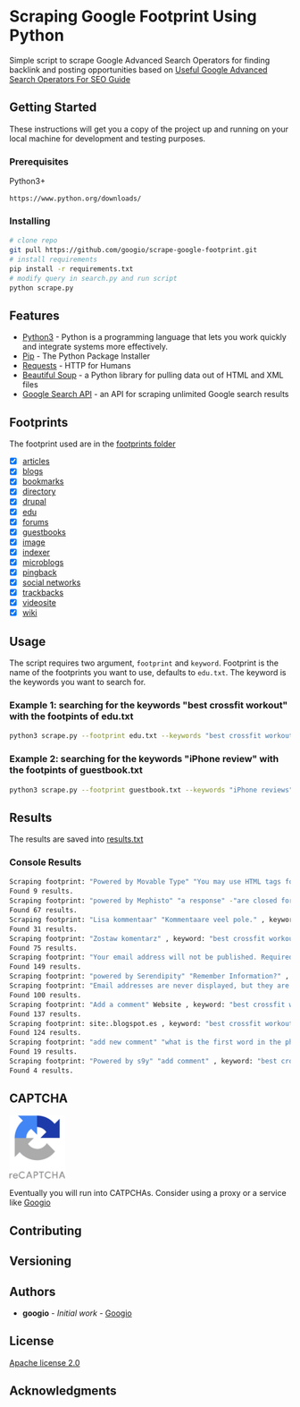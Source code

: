 # Scraping Google Footprint Using Python
Simple script to scrape Google Advanced Search Operators for finding backlink and posting opportunities based on [Useful Google Advanced Search Operators For SEO Guide](https://blog.goog.io/seo/2020/10/30/useful-google-advance-search-operators-for-seo.html)

## Getting Started

These instructions will get you a copy of the project up and running on your local machine for development and testing purposes.

### Prerequisites

Python3+

```
https://www.python.org/downloads/
```

### Installing

```bash
# clone repo
git pull https://github.com/googio/scrape-google-footprint.git
# install requirements
pip install -r requirements.txt
# modify query in search.py and run script
python scrape.py
```

## Features

* [Python3](https://www.python.org/) - Python is a programming language that lets you work quickly
and integrate systems more effectively.
* [Pip](https://pip.pypa.io/en/stable/) - The Python Package Installer
* [Requests](https://requests.readthedocs.io/en/master/) - HTTP for Humans
* [Beautiful Soup](https://requests.readthedocs.io/en/master/) - a Python library for pulling data out of HTML and XML files
* [Google Search API](https://googio.io/) - an API for scraping unlimited Google search results

## Footprints

The footprint used are in the [footprints folder](footprints)

- [x] [articles](footprints/article.txt)
- [x] [blogs](footprints/blog.txt)
- [x] [bookmarks](footprints/bookmark.txt)
- [x] [directory](footprints/directory.txt)
- [x] [drupal](footprints/drupal.txt)
- [x] [edu](footprints/edu.txt)
- [x] [forums](footprints/forums.txt)
- [x] [guestbooks](footprints/guestbook.txt)
- [x] [image](footprints/image.txt)
- [x] [indexer](footprints/indexer.txt)
- [x] [microblogs](footprints/microblog.txt)
- [x] [pingback](footprints/pingback.txt)
- [x] [social networks](footprints/socialnetwork.txt)
- [x] [trackbacks](footprints/trackback.txt)
- [x] [videosite](footprints/videosite.txt)
- [x] [wiki](footprints/wiki.txt)

## Usage
The script requires two argument, `footprint` and `keyword`. Footprint is the name of the footprints you want to use, defaults to `edu.txt`. The keyword is the keywords you want to search for.

### Example 1: searching for the keywords "best crossfit workout" with the footpints of edu.txt
```bash
python3 scrape.py --footprint edu.txt --keywords "best crossfit workout"
```

### Example 2: searching for the keywords "iPhone review" with the footpints of guestbook.txt 
```bash
python3 scrape.py --footprint guestbook.txt --keywords "iPhone reviews"
```

## Results

The results are saved into [results.txt](results.txt)

### Console Results
```bash
Scraping footprint: "Powered by Movable Type" "You may use HTML tags for style" , keyword: "best crossfit workout"
Found 9 results.
Scraping footprint: "powered by Mephisto" "a response" -"are closed for" Email Address Website , keyword: "best crossfit workout"
Found 67 results.
Scraping footprint: "Lisa kommentaar" "Kommentaare veel pole." , keyword: "best crossfit workout"
Found 31 results.
Scraping footprint: "Zostaw komentarz" , keyword: "best crossfit workout"
Found 75 results.
Scraping footprint: "Your email address will not be published. Required fields are marked" , keyword: "best crossfit workout"
Found 149 results.
Scraping footprint: "powered by Serendipity" "Remember Information?" , keyword: "best crossfit workout"
Scraping footprint: "Email addresses are never displayed, but they are required to confirm your comments" , keyword: "best crossfit workout"
Found 100 results.
Scraping footprint: "Add a comment" Website , keyword: "best crossfit workout"
Found 137 results.
Scraping footprint: site:.blogspot.es , keyword: "best crossfit workout"
Found 124 results.
Scraping footprint: "add new comment" "what is the first word in the phrase" , keyword: "best crossfit workout"
Found 19 results.
Scraping footprint: "Powered by s9y" "add comment" , keyword: "best crossfit workout"
Found 4 results.
```

## CAPTCHA

<img src="img/reCAPTCHA-logo@2x.png" width="100">

Eventually you will run into CATPCHAs. Consider using a proxy or a service like [Googio](https://goog.io/)



## Contributing

## Versioning

## Authors

* **googio** - *Initial work* - [Googio](https://goog.io/)

## License
[Apache license 2.0](LICENSE)

## Acknowledgments
